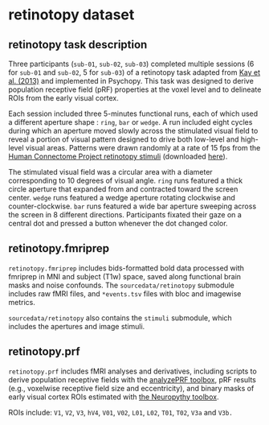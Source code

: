 retinotopy dataset
==================

## retinotopy task description

Three participants (`sub-01`, `sub-02`, `sub-03`) completed multiple sessions (6 for `sub-01` and `sub-02`, 5 for `sub-03`) of a retinotopy task adapted from [Kay et al. (2013)](https://doi.org/10.1152/jn.00105.2013) and implemented in Psychopy. This task was designed to derive population receptive field (pRF) properties at the voxel level and to delineate ROIs from the early visual cortex.

Each session included three 5-minutes functional runs, each of which used a different aperture shape : `ring`, `bar` or `wedge`. A run included eight cycles during which an aperture moved slowly across the stimulated visual field to reveal a portion of visual pattern designed to drive both low-level and high-level visual areas. Patterns were drawn randomly at a rate of 15 fps from the [Human Connectome Project retinotopy stimuli](https://doi.org/10.1167/18.13.23) (downloaded [here](http://kendrickkay.net/analyzePRF)).

The stimulated visual field was a circular area with a diameter corresponding to 10 degrees of visual angle. `ring` runs featured a thick circle aperture that expanded from and contracted toward the screen center. `wedge` runs featured a wedge aperture rotating clockwise and counter-clockwise. `bar` runs featured a wide bar aperture sweeping across the screen in 8 different directions. Participants fixated their gaze on a central dot and pressed a button whenever the dot changed color.

## retinotopy.fmriprep

``retinotopy.fmriprep`` includes bids-formatted bold data processed with fmriprep in MNI and subject (T1w) space, saved along functional brain masks and noise confounds. The ``sourcedata/retinotopy`` submodule includes raw fMRI files, and ``*events.tsv`` files with bloc and imagewise metrics.

``sourcedata/retinotopy`` also contains the ``stimuli`` submodule, which includes the apertures and image stimuli.

## retinotopy.prf

``retinotopy.prf`` includes fMRI analyses and derivatives, including scripts to derive population receptive fields with the [analyzePRF toolbox](https://github.com/cvnlab/analyzePRF), pRF results (e.g., voxelwise receptive field size and eccentricity), and binary masks of early visual cortex ROIs estimated with [the Neuropythy toolbox](https://github.com/noahbenson/neuropythy).

ROIs include: ``V1``, ``V2``, ``V3``, ``hV4``, ``V01``, ``V02``, ``L01``, ``L02``, ``T01``, ``T02``, ``V3a`` and  ``V3b.``  
